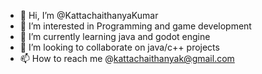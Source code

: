 - 👋 Hi, I’m @KattachaithanyaKumar
- 👀 I’m interested in Programming and game development
- 🌱 I’m currently learning java and godot engine
- 💞️ I’m looking to collaborate on java/c++ projects
- 📫 How to reach me @kattachaithanyak@gmail.com

<!---
KattachaithanyaKumar/KattachaithanyaKumar is a ✨ special ✨ repository because its `README.md` (this file) appears on your GitHub profile.
You can click the Preview link to take a look at your changes.
--->
